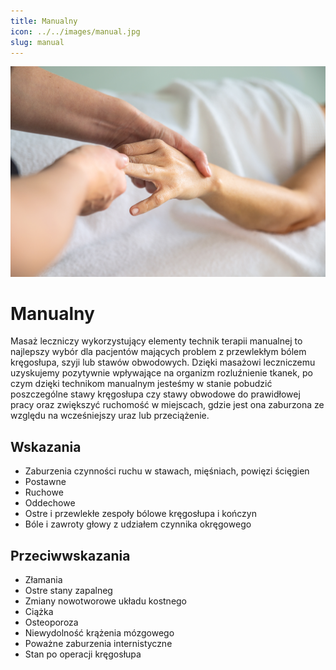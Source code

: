 ```yaml
---
title: Manualny
icon: ../../images/manual.jpg
slug: manual
---
```


![Zdjęcie masażu](../../images/manual.jpg)

# Manualny

Masaż leczniczy wykorzystujący elementy technik terapii manualnej to najlepszy wybór dla pacjentów mających problem z przewlekłym bólem kręgosłupa, szyji lub stawów obwodowych. Dzięki masażowi leczniczemu uzyskujemy pozytywnie wpływające na organizm rozluźnienie tkanek, po czym dzięki technikom manualnym jesteśmy w stanie pobudzić poszczególne stawy kręgosłupa czy stawy obwodowe do prawidłowej pracy oraz zwiększyć ruchomość w miejscach, gdzie jest ona zaburzona ze względu na wcześniejszy uraz lub przeciążenie.

## Wskazania

-   Zaburzenia czynności ruchu w stawach, mięśniach, powięzi ścięgien
-   Postawne
-   Ruchowe
-   Oddechowe
-   Ostre i przewlekłe zespoły bólowe kręgosłupa i kończyn
-   Bóle i zawroty głowy z udziałem czynnika okręgowego

## Przeciwwskazania

-   Złamania
-   Ostre stany zapalneg
-   Zmiany nowotworowe układu kostnego
-   Ciążka
-   Osteoporoza
-   Niewydolność krążenia mózgowego
-   Poważne zaburzenia internistyczne
-   Stan po operacji kręgosłupa
